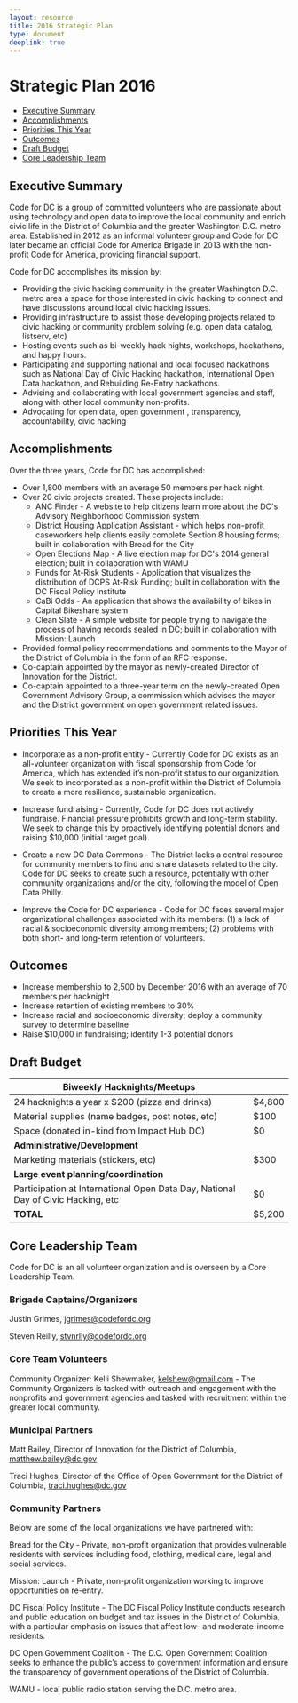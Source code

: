 ```yaml
---
layout: resource
title: 2016 Strategic Plan
type: document
deeplink: true
---
```


# Strategic Plan 2016

- [Executive Summary](#executive-summary)
- [Accomplishments](#accomplishments)
- [Priorities This Year](#priorities-this-year)
- [Outcomes](#outcomes)
- [Draft Budget](#draft-budget)
- [Core Leadership Team](#core-leadership-team)

## Executive Summary

Code for DC is a group of committed volunteers  who are passionate about using technology and open data to improve the local community and enrich civic life in the District of Columbia and the greater Washington D.C. metro area. Established in 2012 as an informal volunteer group and Code for DC later became an official Code for America Brigade in 2013 with the non-profit Code for America, providing financial support.

Code for DC accomplishes its mission by:

- Providing the civic hacking community in the greater Washington D.C. metro area  a space for those interested in civic hacking to connect and have discussions around local civic hacking issues.
- Providing infrastructure to assist those developing projects related to civic hacking or community problem solving (e.g. open data catalog, listserv, etc)
- Hosting events such as bi-weekly hack nights, workshops, hackathons, and happy hours.
- Participating and supporting national and local focused hackathons such as National Day of Civic Hacking hackathon, International Open Data hackathon, and Rebuilding Re-Entry hackathons.
- Advising and collaborating with local government agencies and staff, along with other local community non-profits.
- Advocating for open data, open government , transparency, accountability, civic hacking

## Accomplishments

Over the three years, Code for DC has accomplished:

- Over 1,800 members with an average 50 members per hack night.
- Over 20 civic projects created. These projects include:
  - ANC Finder - A website to help citizens learn more about the DC's Advisory Neighborhood Commission system.
  - District Housing Application Assistant - which helps non-profit caseworkers help clients easily complete Section 8 housing forms; built in collaboration with Bread for the City
  - Open Elections Map - A live election map for DC's 2014 general election; built in collaboration with WAMU
  - Funds for At-Risk Students - Application that visualizes the distribution of DCPS At-Risk Funding; built in collaboration with the DC Fiscal Policy Institute
  - CaBi Odds - An application that shows the availability of bikes in Capital Bikeshare system
  - Clean Slate - A simple website for people trying to navigate the process of having records sealed in DC; built in collaboration with Mission: Launch
- Provided formal policy recommendations and comments to the Mayor of the District of Columbia in the form of an RFC response.
- Co-captain appointed by the mayor as newly-created Director of Innovation for the District.
- Co-captain appointed to a three-year term on the newly-created Open Government Advisory Group, a commission which advises the mayor and the District government on open government related issues.

## Priorities This Year

- Incorporate as a non-profit entity - Currently Code for DC exists as an all-volunteer organization with fiscal sponsorship from Code for America, which has extended it’s non-profit status to our organization. We seek to incorporated as a non-profit within the District of Columbia to create a more resilience, sustainable organization.

- Increase fundraising - Currently, Code for DC does not actively fundraise. Financial pressure prohibits growth and long-term stability. We seek to change this by proactively identifying potential donors and raising $10,000 (initial target goal).

- Create a new DC Data Commons - The District lacks a central resource for community members to find and share datasets related to the city. Code for DC seeks to create such a resource, potentially with other community organizations and/or the city, following the model of Open Data Philly.

- Improve the Code for DC experience - Code for DC faces several major organizational challenges associated with its members: (1) a lack of racial & socioeconomic diversity among members; (2) problems with both short- and long-term retention of volunteers.

## Outcomes

- Increase membership to 2,500 by December 2016 with an average of 70 members per hacknight
- Increase retention of existing members to 30%
- Increase racial and socioeconomic diversity; deploy a community survey to determine baseline
- Raise $10,000 in fundraising; identify 1-3 potential donors

## Draft Budget

| Biweekly Hacknights/Meetups                                                      |        |
|----------------------------------------------------------------------------------|--------|
| 24 hacknights a year x $200 (pizza and drinks)                                   | $4,800 |
| Material supplies (name badges, post notes, etc)                                 |  $100  |
| Space (donated in-kind from Impact Hub DC)                                       |   $0   |
| **Administrative/Development**                                                   |        |
| Marketing materials (stickers, etc)                                              |  $300  |
| **Large event planning/coordination**                                            |        |
| Participation at International Open Data Day, National Day of Civic Hacking, etc |   $0   |
| **TOTAL**                                                                        | $5,200 |

## Core Leadership Team

Code for DC is an all volunteer organization and is overseen by a Core Leadership Team.

### Brigade Captains/Organizers
Justin Grimes, jgrimes@codefordc.org

Steven Reilly, stvnrlly@codefordc.org

### Core Team Volunteers
Community Organizer: Kelli Shewmaker, kelshew@gmail.com - The Community Organizers is tasked with outreach and engagement with the nonprofits and government agencies and tasked with recruitment within the greater local community.

### Municipal Partners
Matt Bailey, Director of Innovation for the District of Columbia, matthew.bailey@dc.gov

Traci Hughes, Director of the Office of Open Government for the District of Columbia, traci.hughes@dc.gov

### Community Partners
Below are some of the local organizations we have partnered with:

Bread for the City - Private, non-profit organization that provides vulnerable residents with services including food, clothing, medical care, legal and social services.

Mission: Launch - Private, non-profit organization working to improve opportunities on re-entry.

DC Fiscal Policy Institute - The DC Fiscal Policy Institute conducts research and public education on budget and tax issues in the District of Columbia, with a particular emphasis on issues that affect low- and moderate-income residents.

DC Open Government Coalition - The D.C. Open Government Coalition seeks to enhance the public’s access to government information and ensure the transparency of government operations of the District of Columbia.

WAMU - local public radio station serving the D.C. metro area.
